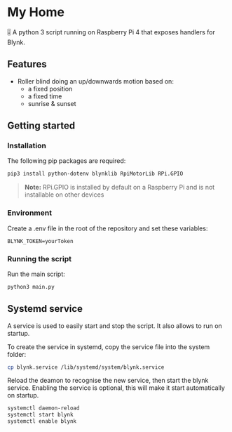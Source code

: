 # My Home

🎚 A python 3 script running on Raspberry Pi 4 that exposes handlers for Blynk.

## Features

- Roller blind doing an up/downwards motion based on:
  - a fixed position
  - a fixed time
  - sunrise & sunset

## Getting started

### Installation

The following pip packages are required:

```bash
pip3 install python-dotenv blynklib RpiMotorLib RPi.GPIO
```

> **Note:** RPi.GPIO is installed by default on a Raspberry Pi and is not installable on other devices

### Environment

Create a .env file in the root of the repository and set these variables:

```env
BLYNK_TOKEN=yourToken
```

### Running the script

Run the main script:

```bash
python3 main.py
```

## Systemd service

A service is used to easily start and stop the script. It also allows to run on startup.

To create the service in systemd, copy the service file into the system folder:

```bash
cp blynk.service /lib/systemd/system/blynk.service
```

Reload the deamon to recognise the new service, then start the blynk service. Enabling the service is optional, this will make it start automatically on startup.

```bash
systemctl daemon-reload
systemctl start blynk
systemctl enable blynk
```

